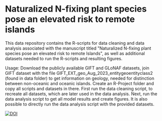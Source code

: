 # Naturalized N-fixing plant species pose an elevated risk to remote islands

This data repository contains the R-scripts for data cleaning and data analysis associated with the manuscript titled "Naturalized N-fixing plant species pose an elevated risk to remote Islands", as well as additional datasets needed to run the R-scripts and resulting figures. 

Usage:
Download the publicly available GIFT and GLoNAF datasets, join GIFT dataset with the file GIFT_EXT_geo_Aug_2023_entitygeoentityclass2 (found in data folder) to get information on geology, needed for distinction between non-oceanic and oceanic islands.
Create an R-Project folder and copy all scripts and datasets in there. First run the data cleaning script, to recreate all datasets, which are later used in the data analysis. 
Next, run the data analysis script to get all model results and create figures. It is also possible to directly run the data analysis script with the provided datasets.


[![DOI](https://zenodo.org/badge/865349447.svg)](https://doi.org/10.5281/zenodo.14236360)

